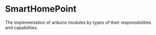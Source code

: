 SmartHomePoint
==============

The implementation of arduino modules by types of their responsibilities and capabilities.